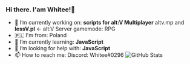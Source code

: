 ### Hi there. I'am Whitee!👋

- 🔭 I’m currently working on: __scripts for alt:V Multiplayer__  altv.mp and __lessV.pl__ <- alt:V Server gamemode: RPG
- 🇵🇱  I'm from: Poland
- 🌱 I’m currently learning: **JavaScript**
- 🤔 I’m looking for help with: **JavaScript**
- 📫 How to reach me: Discord: Whitee#0296
 ![GitHub Stats](https://github-readme-stats.vercel.app/api?username=Whitee303&&show_icons=true&title_color=ffffff&icon_color=bb2acf&text_color=daf7dc&bg_color=151515)

<!--
**Whitee303/Whitee303** is a ✨ _special_ ✨ repository because its `README.md` (this file) appears on your GitHub profile.

Here are some ideas to get you started:


-->
